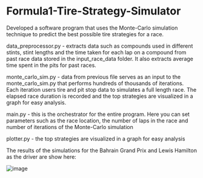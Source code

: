 # Formula1-Tire-Strategy-Simulator

Developed a software program that uses the Monte-Carlo simulation technique to predict the best possible tire strategies for a race. 

data_preprocessor.py - extracts data such as compounds used in different stints, stint lengths and the time taken for each lap on a compound from past race data stored in the input_race_data folder. It also extracts average time spent in the pits for past races.

monte_carlo_sim.py - data from previous file serves as an input to the monte_carlo_sim.py that performs hundreds of thousands of iterations. Each iteration users tire and pit stop data to simulates a full length race. The elapsed race duration is recorded and the top strategies are visualized in a graph for easy analysis. 

main.py - this is the orchestrator for the entire program. Here you can set parameters such as the race location, the number of laps in the race and number of iterations of the Monte-Carlo simulation

plotter.py - the top strategies are visualized in a graph for easy analysis

The results of the simulations for the Bahrain Grand Prix and Lewis Hamilton as the driver are show here:

![image](https://github.com/user-attachments/assets/ee3e53cb-b098-419f-8e26-2f8bb6367438)

